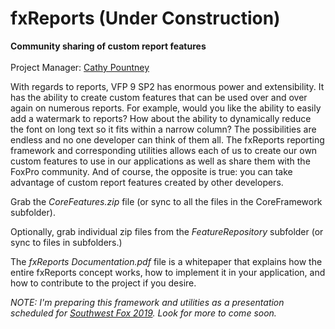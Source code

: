 # fxReports (Under Construction)
<b>Community sharing of custom report features</b><br><br>
Project Manager: [Cathy Pountney](https://github.com/frontier2000)<br>

With regards to reports, VFP 9 SP2 has enormous power and extensibility. It has the ability to create custom features that can be used over and over again on numerous reports. For example, would you like the ability to easily add a watermark to reports? How about the ability to dynamically reduce the font on long text so it fits within a narrow column? The possibilities are endless and no one developer can think of them all. The fxReports reporting framework and corresponding utilities allows each of us to create our own custom features to use in our applications as well as share them with the FoxPro community. And of course, the opposite is true: you can take advantage of custom report features created by other developers. 

Grab the <i>CoreFeatures.zip</i> file (or sync to all the files in the CoreFramework subfolder). 

Optionally, grab individual zip files from the <i>FeatureRepository</i> subfolder (or sync to files in subfolders.)

The <i>fxReports Documentation.pdf</i> file is a whitepaper that explains how the entire fxReports concept works, how to implement it in your application, and how to contribute to the project if you desire. 

<i>NOTE: I'm preparing this framework and utilities as a presentation scheduled for [Southwest Fox 2019](www.swfox.net). Look for more to come soon.<i>

